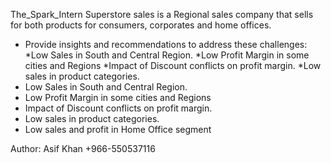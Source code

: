  The_Spark_Intern
Superstore sales is a Regional sales company that sells for both products for consumers, corporates and home offices.
* Provide insights and recommendations to address these challenges:
*Low Sales in South and Central Region.
*Low Profit Margin in some cities and Regions
*Impact of Discount conflicts on profit margin.
*Low sales in product categories.
* Low Sales in South and Central Region.
* Low Profit Margin in some cities and Regions
* Impact of Discount conflicts on profit margin.
* Low sales in product categories.
* Low sales and profit in Home Office segment

Author:
Asif Khan
+966-550537116
